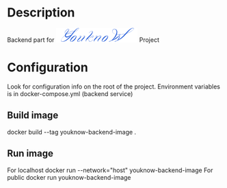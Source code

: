 # Description
Backend part for ![YouknoW](https://github.com/murmilad/youknow/blob/main/front/library/public/images/logo_small.png "") Project

# Configuration

Look for configuration info on the root of the project.
Environment variables is in docker-compose.yml (backend service)
## Build image
docker build --tag youknow-backend-image .
## Run image
For localhost 
    docker run --network="host" youknow-backend-image
For public
    docker run youknow-backend-image
